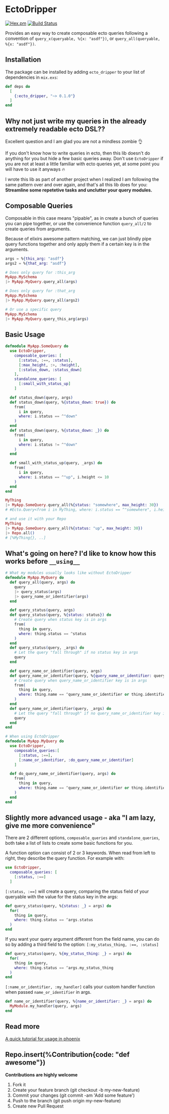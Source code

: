 # EctoDripper

[![Hex.pm](https://img.shields.io/hexpm/v/ecto_dripper.svg)](https://hex.pm/packages/ecto_dripper) [![Build Status](https://travis-ci.com/Ninigi/ecto_dripper.svg?branch=master)](https://travis-ci.com/Ninigi/ecto_dripper)

Provides an easy way to create composable ecto queries following a convention of `query_x(queryable, %{x: "asdf"})`, or `query_all(queryable, %{x: "asdf"})`.

## Installation

The package can be installed by adding `ecto_dripper` to your list of dependencies in `mix.exs`:

```elixir
def deps do
  [
    {:ecto_dripper, "~> 0.1.0"}
  ]
end
```

## Why not just write my queries in the already extremely readable ecto DSL??

Excellent question and I am glad you are not a mindless zombie :ok_hand:

If you don't know how to write queries in ecto, then this lib doesn't do anything for you but hide a few basic queries away. Don't use `EctoDripper` if you are not at least a little familiar with ecto queries yet, at some point you will have to use it anyways :fire:

I wrote this lib as part of another project when I realized I am following the same pattern over and over again, and that's all this lib does for you: **Streamline some repetetive tasks and unclutter your query modules.**

## Composable Queries

Composable in this case means "pipable", as in create a bunch of queries you can pipe together, or use the convenience function `query_all/2` to create queries from arguments.

Because of elixirs awesome pattern matching, we can just blindly pipe query functions together and only apply them if a certain key is in the arguments.

```elixir
args = %{this_arg: "asdf"}
args2 = %{that_arg: "asdf"}

# Does only query for :this_arg
MyApp.MySchema
|> MyApp.MyQuery.query_all(args)

# Does only query for :that_arg
MyApp.MySchema
|> MyApp.MyQuery.query_all(args2)

# Or use a specific query
MyApp.MySchema
|> MyApp.MyQuery.query_this_arg(args)
```

## Basic Usage

```elixir
defmodule MyApp.SomeQuery do
  use EctoDripper,
    composable_queries: [
      [:status, :==, :status],
      [:max_height, :>, :height],
      [:status_down, :status_down]
    ],
    standalone_queries: [
      [:small_with_status_up]
    ]

  def status_down(query, args)
  def status_down(query, %{status_down: true}) do
    from(
      i in query,
      where: i.status == ^"down"
    )
  end
  def status_down(query, %{status_down: _}) do
    from(
      i in query,
      where: i.status != ^"down"
    )
  end

  def small_with_status_up(query, _args) do
    from(
      i in query,
      where: i.status == ^"up", i.height <= 10
    )
  end
end

MyThing
|> MyApp.SomeQuery.query_all(%{status: "somewhere", max_height: 30})
# #Ecto.Query<from i in MyThing, where: i.status == ^"somewhere", i.height > ^30>

# and use it with your Repo
MyThing
|> MyApp.SomeQuery.query_all(%{status: "up", max_height: 30})
|> Repo.all()
# [%MyThing{}, ..]
```

## What's going on here? I'd like to know how this works before `__using__`

```elixir
# What my modules usually looks like without EctoDripper
defmodule MyApp.MyQuery do
  def query_all(query, args) do
    query
    |> query_status(args)
    |> query_name_or_identifier(args)
  end

  def query_status(query, args)
  def query_status(query, %{status: status}) do
    # Create query when status key is in args
    from(
      thing in query,
      where: thing.status == ^status
    )
  end
  def query_status(query, _args) do
    # Let the query "fall through" if no status key in args
    query
  end

  def query_name_or_identifier(query, args)
  def query_name_or_identifier(query, %{query_name_or_identifier: query_name_or_identifier}) do
    # Create query when query_name_or_identifier key is in args
    from(
      thing in query,
      where: thing.name == ^query_name_or_identifier or thing.identifier == ^query_name_or_identifier
    )
  end
  def query_name_or_identifier(query, _args) do
    # Let the query "fall through" if no query_name_or_identifier key in args
    query
  end
end

# When using EctoDripper
defmodule MyApp.MyQuery do
  use EctoDripper,
    composable_queries:[
      [:status, :==],
      [:name_or_identifier, :do_query_name_or_identifier]
    ]

  def do_query_name_or_identifier(query, args) do
    from(
      thing in query,
      where: thing.name == ^query_name_or_identifier or thing.identifier == ^query_name_or_identifier
    )
  end
end
```

## Slightly more advanced usage - aka "I am lazy, give me more convenience"

There are 2 different options, `composable_queries` and `standalone_queries`, both take a list of lists to create some
basic functions for you.

A function option can consist of 2 or 3 keywords. When read from left to right, they describe the query function.
For example with:

```elixir
use EctoDripper,
  composable_queries: [
    [:status, :==]
  ]
```

`[:status, :==]` will create a query, comparing the status field of your queryable with the value for the status key in the args:

```elixir
def query_status(query, %{status: _} = args) do
  for(
    thing in query,
    where: thing.status == ^args.status
  )
end
```

If you want your query argument different from the field name, you can do so by adding a third field to the option:
`[:my_status_thing, :==, :status]`

```elixir
def query_status(query, %{my_status_thing: _} = args) do
  for(
    thing in query,
    where: thing.status == ^args.my_status_thing
  )
end
```

`[:name_or_identifier, :my_handler]` calls your custom handler function when passed `name_or_identifier` in args.

```elixir
def name_or_identifier(query, %{name_or_identifier: _} = args) do
  MyModule.my_handler(query, args)
end
```

## Read more

[A quick tutorial for usage in phoenix](https://medium.com/@fabian.zitter/phoenix-with-ectodripper-a-tutorial-i-guess-1578e4152f62)

## Repo.insert(%Contribution{code: "def awesome"})

**Contributions are highly welcome**

1. Fork it
2. Create your feature branch (git checkout -b my-new-feature)
3. Commit your changes (git commit -am 'Add some feature')
4. Push to the branch (git push origin my-new-feature)
5. Create new Pull Request
